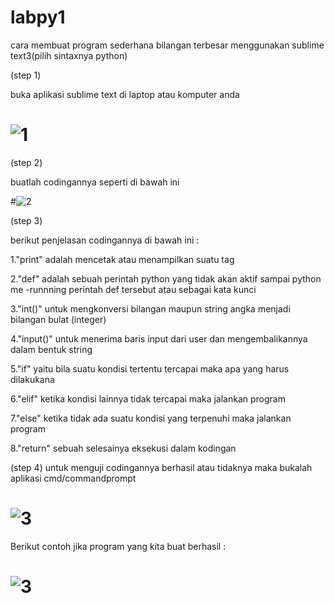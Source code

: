 # labpy1
cara membuat program sederhana bilangan terbesar menggunakan sublime text3(pilih sintaxnya python)

(step 1)

buka aplikasi sublime text di laptop atau komputer anda
# ![1](https://user-images.githubusercontent.com/46584196/52323938-b91ce500-2a11-11e9-937a-ed49ff2d0327.png)

(step 2)

buatlah codingannya seperti di bawah ini

#![2](https://user-images.githubusercontent.com/46584196/52325256-fc2d8700-2a16-11e9-9a6d-800e8f59613e.png)


(step 3)

berikut penjelasan codingannya di bawah ini :


1."print" adalah mencetak atau menampilkan suatu tag 


2."def" adalah sebuah perintah python yang tidak akan aktif sampai python me -runnning perintah def tersebut atau sebagai kata kunci
 
 
3."int()" untuk mengkonversi bilangan maupun string angka menjadi bilangan bulat (integer)

4."input()" untuk menerima baris input dari user dan mengembalikannya dalam bentuk string

5."if"  yaitu bila suatu kondisi tertentu tercapai maka apa yang harus dilakukana

6."elif" ketika kondisi lainnya tidak tercapai maka jalankan program

7."else" ketika tidak ada suatu kondisi yang terpenuhi maka jalankan program
 
8."return" sebuah selesainya eksekusi dalam kodingan

(step 4)
untuk menguji codingannya berhasil atau tidaknya maka bukalah aplikasi cmd/commandprompt

# ![3](https://user-images.githubusercontent.com/46584196/52330548-3eab8f80-2a28-11e9-947a-7a75cbd970ce.png)

Berikut contoh jika program yang kita buat berhasil :

# ![3](https://user-images.githubusercontent.com/46584196/52330908-43bd0e80-2a29-11e9-88f3-05d5f192f415.png)








